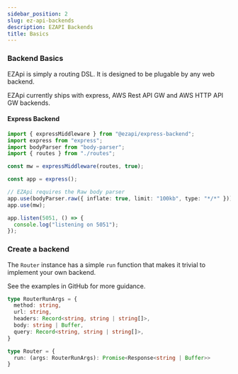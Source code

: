 ```yaml
---
sidebar_position: 2
slug: ez-api-backends
description: EZAPI Backends
title: Basics
---
```


### Backend Basics

EZApi is simply a routing DSL. It is designed to be plugable by any web backend.

EZApi currently ships with express, AWS Rest API GW and AWS HTTP API GW backends.

#### Express Backend

```typescript
import { expressMiddleware } from "@ezapi/express-backend";
import express from "express";
import bodyParser from "body-parser";
import { routes } from "./routes";

const mw = expressMiddleware(routes, true);

const app = express();

// EZApi requires the Raw body parser
app.use(bodyParser.raw({ inflate: true, limit: "100kb", type: "*/*" }));
app.use(mw);

app.listen(5051, () => {
  console.log("listening on 5051");
});
```

### Create a backend

The `Router` instance has a simple `run` function that makes it trivial to implement your own backend.

See the examples in GitHub for more guidance.


```typescript
type RouterRunArgs = {
  method: string,
  url: string,
  headers: Record<string, string | string[]>,
  body: string | Buffer,
  query: Record<string, string | string[]>,
}

type Router = {
  run: (args: RouterRunArgs): Promise<Response<string | Buffer>>
}

```

